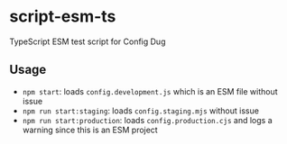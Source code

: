 # script-esm-ts

TypeScript ESM test script for Config Dug

## Usage

- `npm start`: loads `config.development.js` which is an ESM file without issue
- `npm run start:staging`: loads `config.staging.mjs` without issue
- `npm run start:production`: loads `config.production.cjs` and logs a warning since this is an ESM project

